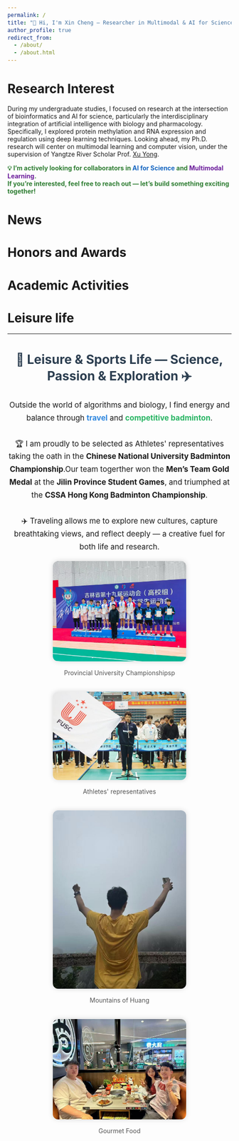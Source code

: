 ```yaml
---
permalink: /
title: "👋 Hi, I'm Xin Cheng — Researcher in Multimodal & AI for Science🚀"
author_profile: true
redirect_from: 
  - /about/
  - /about.html
---
```


<!-- This is the front page of a website that is powered by the [Academic Pages template](https://github.com/academicpages/academicpages.github.io) and hosted on GitHub pages. [GitHub pages](https://pages.github.com) is a free service in which websites are built and hosted from code and data stored in a GitHub repository, automatically updating when a new commit is made to the repository. This template was forked from the [Minimal Mistakes Jekyll Theme](https://mmistakes.github.io/minimal-mistakes/) created by Michael Rose, and then extended to support the kinds of content that academics have: publications, talks, teaching, a portfolio, blog posts, and a dynamically-generated CV. You can fork [this template](https://github.com/academicpages/academicpages.github.io) right now, modify the configuration and markdown files, add your own PDFs and other content, and have your own site for free, with no ads! -->

Research Interest
======
During my undergraduate studies, I focused on research at the intersection of bioinformatics and AI for science, particularly the interdisciplinary integration of artificial intelligence with biology and pharmacology. Specifically, I explored protein methylation and RNA expression and regulation using deep learning techniques. Looking ahead, my Ph.D. research will center on multimodal learning and computer vision, under the supervision of Yangtze River Scholar Prof. [Xu Yong](https://faculty.hitsz.edu.cn/xuyong). 
<!-- <div style="border: 2px solid #4CAF50; border-radius: 10px; padding: 15px; background-color: #f9fff9; font-size: 18px;"> -->
  <p style="font-weight: bold; color: #2e7d32;">
    💡 <strong>I’m actively looking for collaborators</strong> in <span style="color:#1565c0;">AI for Science</span> and <span style="color:#6a1b9a;">Multimodal Learning</span>.<br>
    If you’re interested, feel free to <strong>reach out</strong> — let’s build something exciting together!
  </p>
<!-- </div> -->

News
======



Honors and Awards
======



Academic Activities
======

<!-- 
Selected Paper
====== -->
<!-- Research Experience
======
During my undergraduate studies at Jilin University, I received professional training in scientific research. As the team leader in the University Student Innovation and Entrepreneurship Competition, I led my team to complete a project titled “Main Document Extraction and Document Attribute Classification Methods Based on Deep Learning.” This project focuses on techniques for classifying articles based on their main content. Using comprehensive layout analysis methods, the document is divided into smaller regions. We apply the Faster R-CNN algorithm to extract and classify features from each region, then integrate the features of multiple regions within the document to form the document’s overall features, achieving the goals of classification and main content extraction.

My undergraduate thesis was titled “Prediction of Protein Methylation Sites Based on a Dense Convolutional Framework.” This project was completed under the funding of the National Natural Science Foundation of China (NSFC 62272192), which was approved by my supervisor. The quality of the thesis was high, and I was awarded the 2024 Excellent Undergraduate Thesis Award by Jilin University. A scientific paper based on this project has been accepted for inclusion in the IEEE 2024 Bioinformatics and Biomedical International Conference (CCF-B) workshop. -->

<!-- Publication
====== -->

Leisure life
======

<hr>

<h2 align="center" style="color:#2c3e50; font-size: 28px; font-weight: bold;">
  🏸 Leisure & Sports Life — Science, Passion & Exploration ✈️
</h2>

<p align="center" style="font-size:17px; max-width: 800px; margin: 0 auto; line-height:1.7;">
  Outside the world of algorithms and biology, I find energy and balance through <strong style="color:#2e86de;">travel</strong> and <strong style="color:#28b463;">competitive badminton</strong>.
  <br><br>
  🏆 I am proudly to be selected as Athletes' representatives taking the oath in the <strong>Chinese National University Badminton Championship</strong>.Our team togerther won the <strong>Men’s Team Gold Medal</strong> at the <strong>Jilin Province Student Games</strong>, and triumphed at the <strong>CSSA Hong Kong Badminton Championship</strong>.
  <br><br>
  ✈️ Traveling allows me to explore new cultures, capture breathtaking views, and reflect deeply — a creative fuel for both life and research.
</p>

<br>

<!-- Photo Grid -->
<div style="display: flex; flex-wrap: wrap; justify-content: center; gap: 20px;">

  <!-- Badminton 1 -->
  <div>
    <img src="/images/badminton1.jpg" alt="Badminton 1" style="width: 300px; border-radius: 12px; box-shadow: 0px 0px 12px rgba(0,0,0,0.15);">
    <p align="center" style="font-size:14px; color:#555;">Provincial University Championshipsp</p>
  </div>

  <!-- Badminton 2 -->
  <div>
    <img src="/images/badminton2.jpg" alt="Badminton 2" style="width: 300px; border-radius: 12px; box-shadow: 0px 0px 12px rgba(0,0,0,0.15);">
    <p align="center" style="font-size:14px; color:#555;">Athletes' representatives</p>
  </div>

  <!-- Travel 1 -->
  <div>
    <img src="/images/travel1.jpg" alt="Travel 1" style="width: 300px; border-radius: 12px; box-shadow: 0px 0px 12px rgba(0,0,0,0.15);">
    <p align="center" style="font-size:14px; color:#555;">Mountains of Huang</p>
  </div>

  <!-- Travel 2 -->
  <div>
    <img src="/images/travel2.jpg" alt="Travel 2" style="width: 300px; border-radius: 12px; box-shadow: 0px 0px 12px rgba(0,0,0,0.15);">
    <p align="center" style="font-size:14px; color:#555;">Gourmet Food</p>
  </div>

</div>

<!-- Create content & metadata
------
For site content, there is one markdown file for each type of content, which are stored in directories like _publications, _talks, _posts, _teaching, or _pages. For example, each talk is a markdown file in the [_talks directory](https://github.com/academicpages/academicpages.github.io/tree/master/_talks). At the top of each markdown file is structured data in YAML about the talk, which the theme will parse to do lots of cool stuff. The same structured data about a talk is used to generate the list of talks on the [Talks page](https://academicpages.github.io/talks), each [individual page](https://academicpages.github.io/talks/2012-03-01-talk-1) for specific talks, the talks section for the [CV page](https://academicpages.github.io/cv), and the [map of places you've given a talk](https://academicpages.github.io/talkmap.html) (if you run this [python file](https://github.com/academicpages/academicpages.github.io/blob/master/talkmap.py) or [Jupyter notebook](https://github.com/academicpages/academicpages.github.io/blob/master/talkmap.ipynb), which creates the HTML for the map based on the contents of the _talks directory). -->

<!-- **Markdown generator** -->

<!-- The repository includes [a set of Jupyter notebooks](https://github.com/academicpages/academicpages.github.io/tree/master/markdown_generator
) that converts a CSV containing structured data about talks or presentations into individual markdown files that will be properly formatted for the Academic Pages template. The sample CSVs in that directory are the ones I used to create my own personal website at stuartgeiger.com. My usual workflow is that I keep a spreadsheet of my publications and talks, then run the code in these notebooks to generate the markdown files, then commit and push them to the GitHub repository. -->
<!-- 
How to edit your site's GitHub repository
------
Many people use a git client to create files on their local computer and then push them to GitHub's servers. If you are not familiar with git, you can directly edit these configuration and markdown files directly in the github.com interface. Navigate to a file (like [this one](https://github.com/academicpages/academicpages.github.io/blob/master/_talks/2012-03-01-talk-1.md) and click the pencil icon in the top right of the content preview (to the right of the "Raw | Blame | History" buttons). You can delete a file by clicking the trashcan icon to the right of the pencil icon. You can also create new files or upload files by navigating to a directory and clicking the "Create new file" or "Upload files" buttons. 

Example: editing a markdown file for a talk
![Editing a markdown file for a talk](/images/editing-talk.png)

 -->

